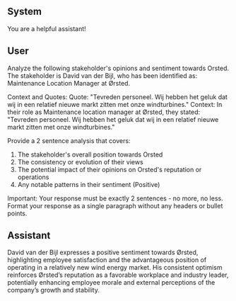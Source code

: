 ## System

You are a helpful assistant!

## User


Analyze the following stakeholder's opinions and sentiment towards Orsted. The stakeholder is David van der Bijl, who has been identified as: Maintenance Location Manager at Ørsted.

Context and Quotes:
Quote: "Tevreden personeel. Wij hebben het geluk dat wij in een relatief nieuwe markt zitten met onze windturbines."
Context: In their role as Maintenance location manager at Ørsted, they stated: "Tevreden personeel. Wij hebben het geluk dat wij in een relatief nieuwe markt zitten met onze windturbines."

Provide a 2 sentence analysis that covers:
1. The stakeholder's overall position towards Orsted
2. The consistency or evolution of their views
3. The potential impact of their opinions on Orsted's reputation or operations
4. Any notable patterns in their sentiment (Positive)

Important: Your response must be exactly 2 sentences - no more, no less.
Format your response as a single paragraph without any headers or bullet points.


## Assistant

David van der Bijl expresses a positive sentiment towards Ørsted, highlighting employee satisfaction and the advantageous position of operating in a relatively new wind energy market. His consistent optimism reinforces Ørsted’s reputation as a favorable workplace and industry leader, potentially enhancing employee morale and external perceptions of the company’s growth and stability.

